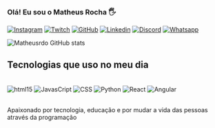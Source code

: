 
### Olá! Eu sou o Matheus Rocha 🖐️

[![Instagram](https://img.shields.io/badge/Instagram-E4405F?style=for-the-badge&logo=instagram&logoColor=white)](https://www.instagram.com/matheusrocha.coding)
[![Twitch](https://img.shields.io/badge/Twitch-9146FF?style=for-the-badge&logo=twitch&logoColor=white)](https://twitch.tv/matheusrcastro)
[![GitHub](https://img.shields.io/badge/GitHub-100000?style=for-the-badge&logo=github&logoColor=white)](https://github.com/Matheusrdo)
[![Linkedin](https://img.shields.io/badge/LinkedIn-0077B5?style=for-the-badge&logo=linkedin&logoColor=white)](www.linkedin.com/in/matheus-rocha-de-oliveira-002698204)
[![Discord](https://img.shields.io/badge/Discord-7289DA?style=for-the-badge&logo=discord&logoColor=white)](https://discord.gg/matheusrdo)
[![Whatsapp](https://img.shields.io/badge/WhatsApp-25D366?style=for-the-badge&logo=whatsapp&logoColor=white
)](https://wa.me/message/RLQPE4MQQSV6D1)

![Matheusrdo GitHub stats](https://github-readme-stats.vercel.app/api?username=Matheusrdo&show_icons=true&theme=radical)

## Tecnologias que uso no meu dia

<div style="display: inline_block"><br/>
<img align="center" alt="html15" src="https://img.shields.io/badge/HTML-239120?style=for-the-badge&logo=html5&logoColor=white">
<img align="center" alt="JavasCript" src="https://img.shields.io/badge/JavaScript-323330?style=for-the-badge&logo=javascript&logoColor=F7DF1E">
<img align="center" alt="CSS" src="https://img.shields.io/badge/CSS-239120?&style=for-the-badge&logo=css3&logoColor=white">
<img align="center" alt="Python" src="https://img.shields.io/badge/Python-3776AB?style=for-the-badge&logo=python&logoColor=white">
<img align="center" alt="React" src="https://img.shields.io/badge/React-20232A?style=for-the-badge&logo=react&logoColor=61DAFB">
<img align="center" alt="Angular" src="https://img.shields.io/badge/Angular-DD0031?style=for-the-badge&logo=angular&logoColor=white">
</div><br/>

Apaixonado por tecnologia, educação e por mudar a vida das pessoas através da programação
